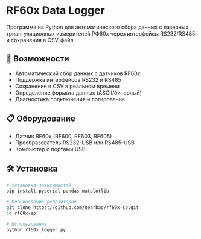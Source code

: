 # RF60x Data Logger

Программа на Python для автоматического сбора данных с лазерных триангуляционных измерителей РФ60х через интерфейсы RS232/RS485 и сохранения в CSV-файл.

## 🚀 Возможности

- Автоматический сбор данных с датчиков RF60x
- Поддержка интерфейсов RS232 и RS485
- Сохранение в CSV в реальном времени
- Определение формата данных (ASCII/бинарный)
- Диагностика подключения и логирование

## 📋 Оборудование

- Датчик RF60x (RF600, RF603, RF605)
- Преобразователь RS232-USB или RS485-USB
- Компьютер с портами USB

## 🛠 Установка

```bash
# Установка зависимостей
pip install pyserial pandas matplotlib

# Клонирование репозитория
git clone https://github.com/nearbad/rf60x-sp.git
cd rf60x-sp

# Использование
python rf60x_logger.py
